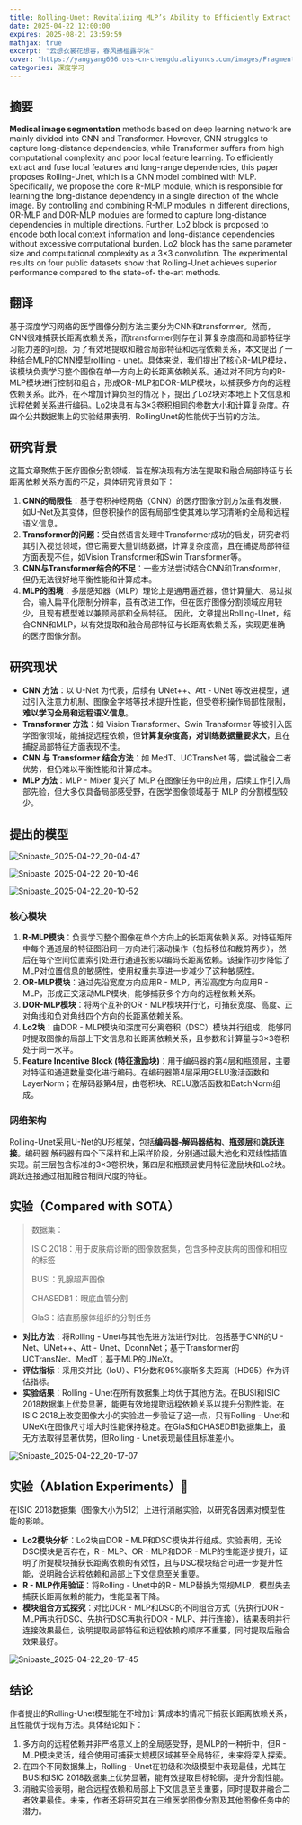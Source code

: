 ```yaml
---
title: Rolling-Unet: Revitalizing MLP’s Ability to Efficiently Extract Long-Distance Dependencies for Medical Image Segmentation
date: 2025-04-22 12:00:00
expires: 2025-08-21 23:59:59
mathjax: true
excerpt: "云想衣裳花想容，春风拂槛露华浓"
cover: "https://yangyang666.oss-cn-chengdu.aliyuncs.com/images/Fragment_7_4k_a51f7.jpg"
categories: 深度学习
---
```


## 摘要

**Medical image segmentation** methods based on deep learning network are mainly divided into CNN and Transformer. However, CNN struggles to capture long-distance dependencies, while Transformer suffers from high computational complexity and poor local feature learning. To efficiently extract and fuse local features and long-range dependencies, this paper proposes Rolling-Unet, which is a CNN model combined with MLP. Specifically, we propose the core R-MLP module, which is responsible for learning the long-distance dependency in a single direction of the whole image. By controlling and combining R-MLP modules in different directions, OR-MLP and DOR-MLP modules are formed to capture long-distance dependencies in multiple directions. Further, Lo2 block is proposed to encode both local context information and long-distance dependencies without excessive
computational burden. Lo2 block has the same parameter size and computational complexity as a 3×3 convolution. The experimental results on four public datasets show that Rolling-Unet achieves superior performance compared to the state-of-
the-art methods.

## 翻译

基于深度学习网络的医学图像分割方法主要分为CNN和transformer。然而，CNN很难捕获长距离依赖关系，而transformer则存在计算复杂度高和局部特征学习能力差的问题。为了有效地提取和融合局部特征和远程依赖关系，本文提出了一种结合MLP的CNN模型rollling - unet。具体来说，我们提出了核心R-MLP模块，该模块负责学习整个图像在单一方向上的长距离依赖关系。通过对不同方向的R-MLP模块进行控制和组合，形成OR-MLP和DOR-MLP模块，以捕获多方向的远程依赖关系。此外，在不增加计算负担的情况下，提出了Lo2块对本地上下文信息和远程依赖关系进行编码。Lo2块具有与3×3卷积相同的参数大小和计算复杂度。在四个公共数据集上的实验结果表明，RollingUnet的性能优于当前的方法。

## 研究背景

这篇文章聚焦于医疗图像分割领域，旨在解决现有方法在提取和融合局部特征与长距离依赖关系方面的不足，具体研究背景如下： 
1. **CNN的局限性**：基于卷积神经网络（CNN）的医疗图像分割方法虽有发展，如U-Net及其变体，但卷积操作的固有局部性使其难以学习清晰的全局和远程语义信息。 
2. **Transformer的问题**：受自然语言处理中Transformer成功的启发，研究者将其引入视觉领域，但它需要大量训练数据，计算复杂度高，且在捕捉局部特征方面表现不佳，如Vision Transformer和Swin Transformer等。 
3. **CNN与Transformer结合的不足**：一些方法尝试结合CNN和Transformer，但仍无法很好地平衡性能和计算成本。
4. **MLP的困境**：多层感知器（MLP）理论上是通用逼近器，但计算量大、易过拟合，输入扁平化限制分辨率，虽有改进工作，但在医疗图像分割领域应用较少，且现有模型难以兼顾局部和全局特征。 因此，文章提出Rolling-Unet，结合CNN和MLP，以有效提取和融合局部特征与长距离依赖关系，实现更准确的医疗图像分割。 

## 研究现状

- **CNN 方法**：以 U-Net 为代表，后续有 UNet++、Att - UNet 等改进模型，通过引入注意力机制、图像金字塔等技术提升性能，但受卷积操作局部性限制，**难以学习全局和远程语义信息**。
- **Transformer 方法**：如 Vision Transformer、Swin Transformer 等被引入医学图像领域，能捕捉远程依赖，但**计算复杂度高，对训练数据量要求大**，且在捕捉局部特征方面表现不佳。
- **CNN 与 Transformer 结合方法**：如 MedT、UCTransNet 等，尝试融合二者优势，但仍难以平衡性能和计算成本。
- **MLP 方法**：MLP - Mixer 复兴了 MLP 在图像任务中的应用，后续工作引入局部先验，但大多仅具备局部感受野，在医学图像领域基于 MLP 的分割模型较少。

## 提出的模型

![Snipaste_2025-04-22_20-04-47](https://yangyang666.oss-cn-chengdu.aliyuncs.com/images/Snipaste_2025-04-22_20-04-47.png)





![Snipaste_2025-04-22_20-10-46](https://yangyang666.oss-cn-chengdu.aliyuncs.com/images/Snipaste_2025-04-22_20-10-46.png)





![Snipaste_2025-04-22_20-10-52](https://yangyang666.oss-cn-chengdu.aliyuncs.com/images/Snipaste_2025-04-22_20-10-52.png)



### 核心模块

1. **R-MLP模块**：负责学习整个图像在单个方向上的长距离依赖关系。对特征矩阵中每个通道层的特征图沿同一方向进行滚动操作（包括移位和裁剪两步），然后在每个空间位置索引处进行通道投影以编码长距离依赖。该操作初步降低了MLP对位置信息的敏感性，使用权重共享进一步减少了这种敏感性。
2. **OR-MLP模块**：通过先沿宽度方向应用R - MLP，再沿高度方向应用R - MLP，形成正交滚动MLP模块，能够捕获多个方向的远程依赖关系。
3. **DOR-MLP模块**：将两个互补的OR - MLP模块并行化，可捕获宽度、高度、正对角线和负对角线四个方向的长距离依赖关系。
4. **Lo2块**：由DOR - MLP模块和深度可分离卷积（DSC）模块并行组成，能够同时提取图像的局部上下文信息和长距离依赖关系，且参数和计算量与3×3卷积处于同一水平。
5. **Feature Incentive Block (特征激励块)**：用于编码器的第4层和瓶颈层，主要对特征和通道数量变化进行编码。在编码器第4层采用GELU激活函数和LayerNorm；在解码器第4层，由卷积块、RELU激活函数和BatchNorm组成。

### 网络架构

Rolling-Unet采用U-Net的U形框架，包括**编码器-解码器结构**、**瓶颈层**和**跳跃连接**。编码器 解码器有四个下采样和上采样阶段，分别通过最大池化和双线性插值实现。前三层包含标准的3×3卷积块，第四层和瓶颈层使用特征激励块和Lo2块。跳跃连接通过相加融合相同尺度的特征。

## 实验（Compared with SOTA）

> 数据集：
>
> ISIC 2018：用于皮肤病诊断的图像数据集，包含多种皮肤病的图像和相应的标签
>
> BUSI：乳腺超声图像
>
> CHASEDB1：眼底血管分割
>
> GlaS：结直肠腺体组织的分割任务



- **对比方法**：将Rolling - Unet与其他先进方法进行对比，包括基于CNN的U - Net、UNet++、Att - Unet、DconnNet；基于Transformer的UCTransNet、MedT；基于MLP的UNeXt。
- **评估指标**：采用交并比（IoU）、F1分数和95%豪斯多夫距离（HD95）作为评估指标。
- **实验结果**：Rolling - Unet在所有数据集上均优于其他方法。在BUSI和ISIC 2018数据集上优势显著，能更有效地提取远程依赖关系以提升分割性能。在ISIC 2018上改变图像大小的实验进一步验证了这一点，只有Rolling - Unet和UNeXt在图像尺寸增大时性能保持稳定。在GlaS和CHASEDB1数据集上，虽无方法取得显著优势，但Rolling - Unet表现最佳且标准差小。



![Snipaste_2025-04-22_20-17-07](https://yangyang666.oss-cn-chengdu.aliyuncs.com/images/Snipaste_2025-04-22_20-17-07.png)





## 实验（Ablation Experiments）:1st_place_medal:

在ISIC 2018数据集（图像大小为512）上进行消融实验，以研究各因素对模型性能的影响。

- **Lo2模块分析**：Lo2块由DOR - MLP和DSC模块并行组成。实验表明，无论DSC模块是否存在，R - MLP、OR - MLP和DOR - MLP的性能逐步提升，证明了所提模块捕获长距离依赖的有效性，且与DSC模块结合可进一步提升性能，说明融合远程依赖和局部上下文信息至关重要。
- **R - MLP作用验证**：将Rolling - Unet中的R - MLP替换为常规MLP，模型失去捕获长距离依赖的能力，性能显著下降。
- **模块组合方式探究**：对比DOR - MLP和DSC的不同组合方式（先执行DOR - MLP再执行DSC、先执行DSC再执行DOR - MLP、并行连接），结果表明并行连接效果最佳，说明提取局部特征和远程依赖的顺序不重要，同时提取后融合效果最好。



![Snipaste_2025-04-22_20-17-45](https://yangyang666.oss-cn-chengdu.aliyuncs.com/images/Snipaste_2025-04-22_20-17-45.png)

## 结论

作者提出的Rolling-Unet模型能在不增加计算成本的情况下捕获长距离依赖关系，且性能优于现有方法。具体结论如下： 

1. 多方向的远程依赖并非严格意义上的全局感受野，是MLP的一种折中，但R - MLP模块灵活，组合使用可捕获大规模区域甚至全局特征，未来将深入探索。 
2. 在四个不同数据集上，Rolling - Unet在初级和次级模型中表现最佳，尤其在BUSI和ISIC 2018数据集上优势显著，能有效提取目标轮廓，提升分割性能。 
3. 消融实验表明，融合远程依赖和局部上下文信息至关重要，同时提取并融合二者效果最佳。未来，作者还将研究其在三维医学图像分割及其他图像任务中的潜力。 









